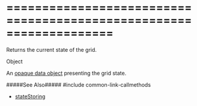 ===================================================================
===================================================================

<!--shortDescription-->
Returns the current state of the grid.
<!--/shortDescription-->

<!--returnType-->Object<!--/returnType-->
<!--returnDescription-->
An [opaque data object](https://en.wikipedia.org/wiki/Opaque_data_type) presenting the grid state.
<!--/returnDescription-->

<!--fullDescription-->

#####See Also#####
#include common-link-callmethods
- [stateStoring](/Documentation/ApiReference/UI_Widgets/dxDataGrid/Configuration/stateStoring/)
<!--/fullDescription-->